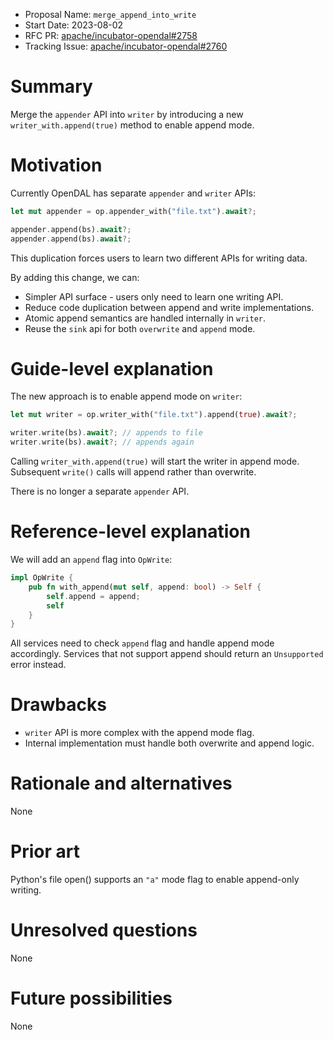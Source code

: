 - Proposal Name: `merge_append_into_write`
- Start Date: 2023-08-02
- RFC PR: [apache/incubator-opendal#2758](https://github.com/apache/incubator-opendal/pull/2758)
- Tracking Issue: [apache/incubator-opendal#2760](https://github.com/apache/incubator-opendal/issues/2760)

# Summary

Merge the `appender` API into `writer` by introducing a new `writer_with.append(true)` method to enable append mode.

# Motivation

Currently OpenDAL has separate `appender` and `writer` APIs:

```rust
let mut appender = op.appender_with("file.txt").await?; 

appender.append(bs).await?;
appender.append(bs).await?;
```

This duplication forces users to learn two different APIs for writing data.

By adding this change, we can:

- Simpler API surface - users only need to learn one writing API.
- Reduce code duplication between append and write implementations.
- Atomic append semantics are handled internally in `writer`.
- Reuse the `sink` api for both `overwrite` and `append` mode.

# Guide-level explanation

The new approach is to enable append mode on `writer`:

```rust 
let mut writer = op.writer_with("file.txt").append(true).await?;

writer.write(bs).await?; // appends to file
writer.write(bs).await?; // appends again
```

Calling `writer_with.append(true)` will start the writer in append mode. Subsequent `write()` calls will append rather than overwrite.

There is no longer a separate `appender` API.

# Reference-level explanation

We will add an `append` flag into `OpWrite`:

```rust
impl OpWrite {   
    pub fn with_append(mut self, append: bool) -> Self {
        self.append = append;
        self
    }
}
```

All services need to check `append` flag and handle append mode accordingly. Services that not support append should return an `Unsupported` error instead.

# Drawbacks

- `writer` API is more complex with the append mode flag.
- Internal implementation must handle both overwrite and append logic.

# Rationale and alternatives

None

# Prior art

Python's file open() supports an `"a"` mode flag to enable append-only writing.

# Unresolved questions

None

# Future possibilities

None

